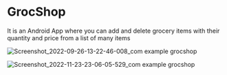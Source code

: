 # GrocShop
It is an Android App where you can add and delete grocery items with their quantity and price from a list of many items


![Screenshot_2022-09-26-13-22-46-008_com example grocshop](https://user-images.githubusercontent.com/89184566/203615115-147581d7-6fa0-477f-90a0-38d85fb604f6.jpg)


![Screenshot_2022-11-23-23-06-05-529_com example grocshop](https://user-images.githubusercontent.com/89184566/203615130-c45fea4a-0271-4b06-a355-7be3ad3b5dca.jpg)
